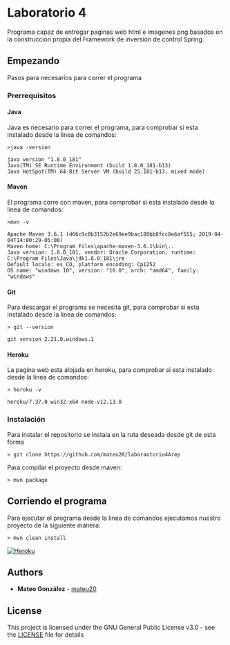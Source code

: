 # Laboratorio 4

Programa capaz de entregar paginas web html e imagenes png basados en la construcción propia del Framework de inversión de control Spring.

## Empezando

Pasos para necesarios para correr el programa 

### Prerrequisitos

#### Java
 Java es necesario para correr el programa, para comprobar si esta instalado desde la linea de comandos:

```
>java -version

java version "1.8.0_181"
Java(TM) SE Runtime Environment (build 1.8.0_181-b13)
Java HotSpot(TM) 64-Bit Server VM (build 25.181-b13, mixed mode)
```

#### Maven
El programa corre con maven, para comprobar si esta instalado desde la linea de comandos:

```
>mvn -v

Apache Maven 3.6.1 (d66c9c0b3152b2e69ee9bac180bb8fcc8e6af555; 2019-04-04T14:00:29-05:00)
Maven home: C:\Program Files\apache-maven-3.6.1\bin\..
Java version: 1.8.0_181, vendor: Oracle Corporation, runtime: C:\Program Files\Java\jdk1.8.0_181\jre
Default locale: es_CO, platform encoding: Cp1252
OS name: "windows 10", version: "10.0", arch: "amd64", family: "windows"
```

#### Git
Para descargar el programa se necesita git, para comprobar si esta instalado desde la linea de comandos:

```
> git --version

git version 2.21.0.windows.1
```

#### Heroku
La pagina web esta alojada en heroku, para comprobar si esta instalado desde la linea de comandos:

```
> heroku -v

heroku/7.37.0 win32-x64 node-v12.13.0

```

### Instalación

Para instalar el repositorio se instala en la ruta deseada desde git de esta forma

```
> git clone https://github.com/mateu20/laboraotorio4Arep

```
Para compilar el proyecto desde maven:

```
> mvn package
```
## Corriendo el programa
Para ejecutar el programa desde la linea de comandos ejecutamos nuestro proyecto de la siguiente manera:
```
> mvn clean install

```

[![Heroku](https://camo.githubusercontent.com/be46aee4f8d55e322c3e7db60ea23a4deb5427c9/68747470733a2f2f6865726f6b752d62616467652e6865726f6b756170702e636f6d2f3f6170703d6865726f6b752d6261646765)](https://laboratorioarep.herokuapp.com/campus.html)

## Authors

* **Mateo González**  - [mateu20](https://github.com/mateu20)

## License

This project is licensed under the GNU General Public License v3.0 - see the [LICENSE](LICENSE) file for details

